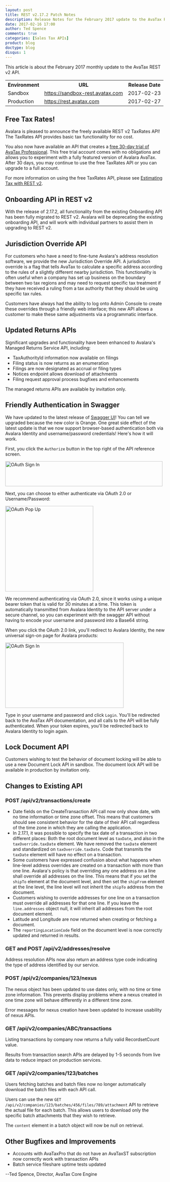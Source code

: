 ```yaml
---
layout: post
title: REST v2.17.2 Patch Notes
description: Release Notes for the February 2017 update to the AvaTax REST v2 API.
date: 2017-02-16 17:00
author: Ted Spence
comments: true
categories: [Sales Tax APIs]
product: blog
doctype: blog
disqus: 1
---
```


This article is about the February 2017 monthly update to the AvaTax REST v2 API.

<div class="mobile-table">
    <table class="styled-table">
        <tr>
            <th>Environment</th>
            <th>URL</th>
            <th>Release Date</th>
        </tr>
        <tr>
            <td>Sandbox</td>
            <td><a href="https://sandbox-rest.avatax.com">https://sandbox-rest.avatax.com</a></td>
            <td>2017-02-23</td>
        </tr>
        <tr>
            <td>Production</td>
            <td><a href="https://rest.avatax.com">https://rest.avatax.com</a></td>
            <td>2017-02-27</td>
        </tr>
    </table>
</div>

<h2>Free Tax Rates!</h2>

Avalara is pleased to announce the freely available REST v2 TaxRates API!  The TaxRates API provides basic tax functionality for no cost.

You also now have available an API that creates a [free 30-day trial of AvaTax Professional](https://sandbox-rest.avatax.com/swagger/ui/index.html#!/Free/RequestFreeTrial).  This free trial account comes with no obligations and allows you to experiment with a fully featured version of Avalara AvaTax.  After 30 days, you may continue to use the free TaxRates API or you can upgrade to a full account.

For more information on using the free TaxRates API, please see [Estimating Tax with REST v2](http://developer.avalara.com/blog/2016/11/04/estimating-tax-with-rest-v2/).

<h2>Onboarding API in REST v2</h2>

With the release of 2.17.2, all functionality from the existing Onboarding API has been fully migrated to REST v2.  Avalara will be deprecating the existing onboarding API, and will work with individual partners to assist them in upgrading to REST v2.

<h2>Jurisdiction Override API</h2>

For customers who have a need to fine-tune Avalara's address resolution software, we provide the new Jurisdiction Override API.  A jurisdiction override is a flag that tells AvaTax to calculate a specific address according to the rules of a slightly different nearby jurisdiction.  This functionality is often useful when a company has set up business on the boundary between two tax regions and may need to request specific tax treatment if they have received a ruling from a tax authority that they should be using specific tax rules.

Customers have always had the ability to log onto Admin Console to create these overrides through a friendly web interface; this new API allows a customer to make these same adjustments via a programmatic interface.

<h2>Updated Returns APIs</h2>

Significant upgrades and functionality have been enhanced to Avalara's Managed Returns Service API, including:

<ul class="normal">
    <li>TaxAuthorityId information now available on filings</li>
    <li>Filing status is now returns as an enumeration</li>
    <li>Filings are now designated as accrual or filing types</li>
    <li>Notices endpoint allows download of attachments</li>
    <li>Filing request approval process bugfixes and enhancements</li>
</ul>

The managed returns APIs are available by invitation only.

<h2>Friendly Authentication in Swagger</h2>

We have updated to the latest release of [Swagger UI](https://sandbox-rest.avatax.com/swagger/ui/index.html)!  You can tell we upgraded because the new color is Orange.  One great side effect of the latest update is that we now support browser-based authentication both via Avalara Identity and username/password credentials!  Here's how it will work.

First, you click the `Authorize` button in the top right of the API reference screen.

<img src="/public/images/blog/swagger-auth.png" alt="OAuth Sign In" height="79" width="497" />

Next, you can choose to either authenticate via OAuth 2.0 or Username/Password:

<img src="/public/images/blog/oauth-popup.png" alt="OAuth Pop Up" height="270" width="278" />

We recommend authenticating via OAuth 2.0, since it works using a unique bearer token that is valid for 30 minutes at a time.  This token is automatically transmitted from Avalara Identity to the API server under a secure channel, so you can experiment with the swagger API without having to encode your username and password into a Base64 string.  

When you click the OAuth 2.0 link, you'll redirect to Avalara Identity, the new universal sign-on page for Avalara products:

<img src="/public/images/blog/oauth-sign-in.png" alt="OAuth Sign In" height="206" width="374" />

Type in your username and password and click `Login`.  You'll be redirected back to the AvaTax API documentation, and all calls to the API will be fully authenticated.  When your token expires, you'll be redirected back to Avalara Identity to login again.

<h2>Lock Document API</h2>

Customers wishing to test the behavior of document locking will be able to use a new Document Lock API in sandbox.  The document lock API will be available in production by invitation only.

<h2>Changes to Existing API</h2>

<h3>POST /api/v2/transactions/create</h3>

<ul class="normal">
    <li>Date fields on the CreateTransaction API call now only show date, with no time information or time zone offset.  This means that customers should see consistent behavior for the date of their API call regardless of the time zone in which they are calling the application.</li>
    <li>In 2.17.1, it was possible to specify the tax date of a transaction in two different places: Both the root document level as <code class="highlight-rouge">taxDate</code>, and also in the <code class="highlight-rouge">taxOverride.taxDate</code> element.  We have removed the <code class="highlight-rouge">taxDate</code> element and standardized on <code class="highlight-rouge">taxOverride.taxDate</code>.  Code that transmits the <code class="highlight-rouge">taxDate</code> element will have no effect on a transaction.</li>
    <li>Some customers have expressed confusion about what happens when line-level address overrides are created on a transaction with more than one line.  Avalara's policy is that overriding any one address on a line shall override all addresses on the line.  This means that if you set the <code class="highlight-rouge">shipTo</code> element at the document level, and then set the <code class="highlight-rouge">shipFrom</code> element at the line level, the line level will not inherit the <code class="highlight-rouge">shipTo</code> address from the document.</li>
    <li>Customers wishing to override addresses for one line on a transaction must override all addresses for that one line.  If you leave the <code class="highlight-rouge">line.addresses</code> object null, it will inherit all addresses from the root document element.</li>
    <li>Latitude and Longitude are now returned when creating or fetching a document.</li>
    <li>The <code class="highlight-rouge">reportingLocationCode</code> field on the document level is now correctly updated and returned in results.</li>
</ul>

<h3>GET and POST /api/v2/addresses/resolve</h3>

Address resolution APIs now also return an address type code indicating the type of address identified by our service.

<h3>POST /api/v2/companies/123/nexus</h3>

The nexus object has been updated to use dates only, with no time or time zone information.  This prevents display problems where a nexus created in one time zone will behave differently in a different time zone.

Error messages for nexus creation have been updated to increase usability of nexus APIs.

<h3>GET /api/v2/companies/ABC/transactions</h3>

Listing transactions by company now returns a fully valid RecordsetCount value.

Results from transaction search APIs are delayed by 1-5 seconds from live data to reduce impact on production services.

<h3>GET /api/v2/companies/123/batches</h3>

Users fetching batches and batch files now no longer automatically download the batch files with each API call.

Users can use the new `GET /api/v2/companies/123/batches/456/files/789/attachment` API to retrieve the actual file for each batch.  This allows users to download only the specific batch attachments that they wish to retrieve.

The `content` element in a batch object will now be null on retrieval.

<h2>Other Bugfixes and Improvements</h2>

<ul class="normal">
    <li>Accounts with AvaTaxPro that do not have an AvaTaxST subscription now correctly work with transaction APIs</li>
    <li>Batch service fileshare uptime tests updated</li>
</ul>

--Ted Spence, Director, AvaTax Core Engine
